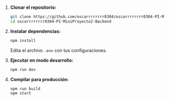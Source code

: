 1. **Clonar el repositorio:**

   ```bash
   git clone https://github.com/oscarrrrrrrr0304/oscarrrrrrrr0304-PI-MiniProyecto2-Backend.git
   cd oscarrrrrrrr0304-PI-MiniProyecto2-Backend
   ```

2. **Instalar dependencias:**

   ```bash
   npm install
   ```

   Edita el archivo `.env` con tus configuraciones.

3. **Ejecutar en modo desarrollo:**

   ```bash
   npm run dev
   ```

4. **Compilar para producción:**
   ```bash
   npm run build
   npm start
   ```
